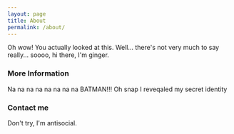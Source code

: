 ```yaml
---
layout: page
title: About
permalink: /about/
---
```


Oh wow! You actually looked at this. Well... there's not very much to say really... soooo, hi there, I'm ginger.

### More Information

Na na na na na na na na BATMAN!!! Oh snap I reveqaled my secret identity

### Contact me

Don't try, I'm antisocial.
